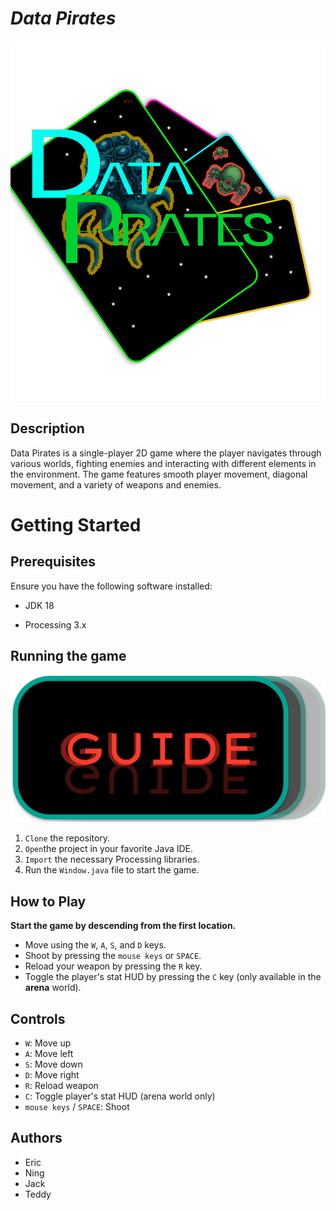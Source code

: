 # **_Data Pirates_**
![Data Pirates Logo](https://github.com/COMP2522/project-data-pirates/blob/TD_01_javs/datapirates/src/main/java/org/example/static_assets/DP_Title.png?raw=true)
## Description
Data Pirates is a single-player 2D game where the player navigates through various worlds, fighting enemies and interacting with different elements in the environment. The game features smooth player movement, diagonal movement, and a variety of weapons and enemies.



# Getting Started

## Prerequisites
Ensure you have the following software installed:

- JDK 18

- Processing 3.x

## Running the game
![Guide](https://github.com/COMP2522/project-data-pirates/blob/TD_01_javs/datapirates/src/main/java/org/example/static_assets/guide.png?raw=true)
1. `Clone` the repository.
2. `Open`the project in your favorite Java IDE.
3. `Import` the necessary Processing libraries.
4. Run the `Window.java` file to start the game.

## How to Play
**Start the game by descending from the first location.**
- Move using the `W`, `A`, `S`, and `D` keys.
- Shoot by pressing the `mouse keys` or `SPACE`.
- Reload your weapon by pressing the `R` key.
- Toggle the player's stat HUD by pressing the `C` key (only available in the **arena** world).
## Controls
- `W`: Move up
- `A`: Move left
- `S`: Move down
- `D`: Move right
- `R`: Reload weapon
- `C`: Toggle player's stat HUD (arena world only)
- `mouse keys` / `SPACE`: Shoot

## Authors
- Eric
- Ning
- Jack
- Teddy
